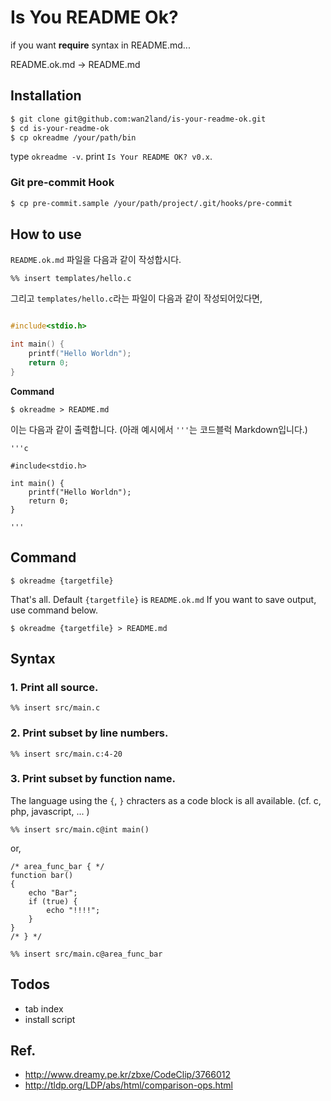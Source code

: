 Is You README Ok?
===

if you want **require** syntax in README.md...

README.ok.md -> README.md

## Installation

```sh
$ git clone git@github.com:wan2land/is-your-readme-ok.git
$ cd is-your-readme-ok
$ cp okreadme /your/path/bin
```

type `okreadme -v`. print `Is Your README OK? v0.x`.

### Git pre-commit Hook

```sh
$ cp pre-commit.sample /your/path/project/.git/hooks/pre-commit
```

## How to use

`README.ok.md` 파일을 다음과 같이 작성합시다.

```
%% insert templates/hello.c
```

그리고 `templates/hello.c`라는 파일이 다음과 같이 작성되어있다면,

```c

#include<stdio.h>

int main() {
	printf("Hello Worldn");
	return 0;
}
```

**Command**

```
$ okreadme > README.md
```

이는 다음과 같이 출력합니다. (아래 예시에서 `'''`는 코드블럭 Markdown입니다.)

```
'''c

#include<stdio.h>

int main() {
	printf("Hello Worldn");
	return 0;
}

'''
```

## Command

```
$ okreadme {targetfile}
```

That's all. Default `{targetfile}` is `README.ok.md`
If you want to save output, use command below.

```
$ okreadme {targetfile} > README.md
```

## Syntax

### 1. Print all source.

```
%% insert src/main.c
```

### 2. Print subset by line numbers.

```
%% insert src/main.c:4-20
```

### 3. Print subset by function name.

The language using the `{`, `}` chracters as a code block is all available.
(cf. c, php, javascript, ... )

```
%% insert src/main.c@int main()
```

or,

```
/* area_func_bar { */
function bar()
{
	echo "Bar";
	if (true) {
		echo "!!!!";
	}
}
/* } */
```

```
%% insert src/main.c@area_func_bar
```

## Todos

- tab index
- install script

## Ref.

- http://www.dreamy.pe.kr/zbxe/CodeClip/3766012
- http://tldp.org/LDP/abs/html/comparison-ops.html
